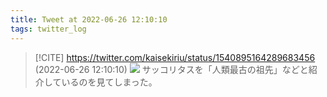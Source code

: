 ```yaml
---
title: Tweet at 2022-06-26 12:10:10
tags: twitter_log
---
```


> [!CITE] https://twitter.com/kaisekiriu/status/1540895164289683456 (2022-06-26 12:10:10)
> ![](https://twitter.com/kaisekiriu/status/1540895164289683456)
> サッコリタスを「人類最古の祖先」などと紹介しているのを見てしまった。
